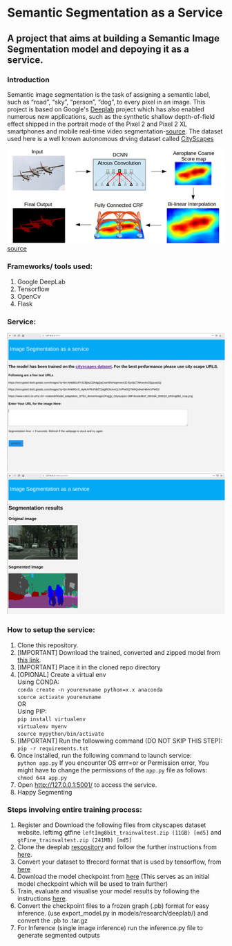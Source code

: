 # Semantic Segmentation as a Service
## A project that aims at building a Semantic Image Segmentation model and depoying it as a service.

### Introduction
Semantic image segmentation is the task of assigning a semantic label, such as “road”, “sky”, “person”, “dog”, to every pixel in an image. 
This project is based on Google's [Deeplab](https://github.com/tensorflow/models/tree/master/research/deeplab) project which has also enabled numerous new applications, such as the synthetic shallow depth-of-field effect shipped in the portrait mode of the Pixel 2 and Pixel 2 XL smartphones and mobile real-time video segmentation-[source](https://ai.googleblog.com/2018/03/semantic-image-segmentation-with.html).
The dataset used here is a well known autonomous drving dataset called [CityScapes](https://www.cityscapes-dataset.com/)

![alt text](https://github.com/pratikkulkarni228/segmentation-as-a-service/blob/master/figs/deeplab.png)
[source](http://liangchiehchen.com/projects/DeepLab.html)

### Frameworks/ tools used:
1. Google DeepLab
2. Tensorflow
3. OpenCv
4. Flask 
### Service:
![alt text](https://github.com/pratikkulkarni228/segmentation-as-a-service/blob/master/figs/home.png)
![alt text](https://github.com/pratikkulkarni228/segmentation-as-a-service/blob/master/figs/pred.png)
### How to setup the service:
1. Clone this repository.
2. [IMPORTANT] Download the trained, converted and zipped model from [this link](https://drive.google.com/open?id=111lkKq_EvvpVut-V3oGaGbbHEWTowRQ2).
3. [IMPORTANT] Place it in the cloned repo directory
4. [OPIONAL] Create a virtual env   
Using CONDA:  
``conda create -n yourenvname python=x.x anaconda``  
``source activate yourenvname``  
OR  
Using PIP:  
``pip install virtualenv``  
``virtualenv myenv``  
``source mypython/bin/activate``  
5. [IMPORTANT] Run the followwing command (DO NOT SKIP THIS STEP):  
``pip -r requirements.txt``
6. Once installed, run the following command to launch service:  
``python app.py``
If you encounter OS errr=or or Permission error, You might have to change the permissions of the ``app.py`` file as follows:  
``chmod 644 app.py ``
7. Open http://127.0.0.1:5001/ to access the service.
8. Happy Segmenting

### Steps involving entire training process:
1. Register and Download the following files from cityscapes dataset website. leftimg gtfine
``leftImg8bit_trainvaltest.zip (11GB) [md5]`` and ``gtFine_trainvaltest.zip (241MB) [md5]``
2. Clone the deeplab [respository](https://github.com/tensorflow/models) and follow the further instructions from [here](https://github.com/tensorflow/models/tree/master/research/deeplab).
3. Convert your dataset to tfrecord format that is used by tensorflow, from [here](https://github.com/tensorflow/models/blob/master/research/deeplab/g3doc/cityscapes.md)
4. Download the model checkpoint from [here](https://github.com/tensorflow/models/blob/master/research/deeplab/g3doc/model_zoo.md) (This serves as an initial model checkpoint which will be used to train further)
5. Train, evaluate and visualise your model results by following the instructions [here](https://github.com/tensorflow/models/blob/master/research/deeplab/g3doc/cityscapes.md).
6. Convert the checkpoint files to a frozen graph (.pb) format for easy inference. (use export_model.py in models/research/deeplab/) and convert the .pb to .tar.gz
7. For Inference (single image inference) run the inference.py file to generate segmented outputs


